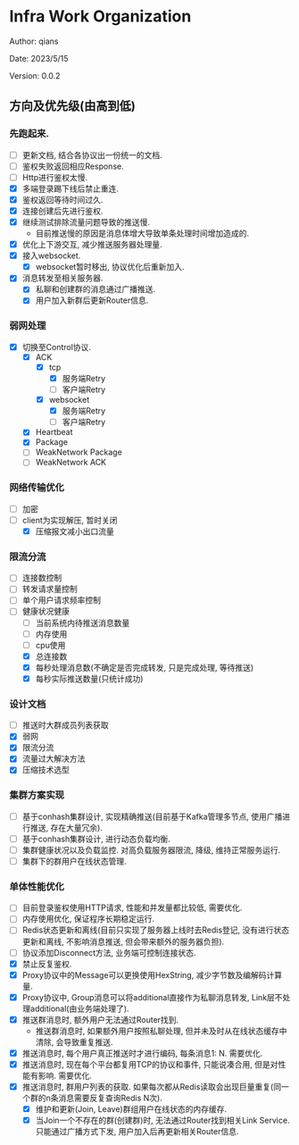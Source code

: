 # Infra Work Organization

Author: qians

Date: 2023/5/15

Version: 0.0.2

## 方向及优先级(由高到低)

### 先跑起来.
   - [ ] 更新文档, 结合各协议出一份统一的文档.
   - [ ] 鉴权失败返回相应Response.
   - [ ] Http进行鉴权太慢.
   - [x] 多端登录踢下线后禁止重连.
   - [x] 鉴权返回等待时间过久.
   - [x] 连接创建后先进行鉴权.
   - [x] 继续测试排除流量问题导致的推送慢.
     - 目前推送慢的原因是消息体增大导致单条处理时间增加造成的.
   - [x] 优化上下游交互, 减少推送服务器处理量.
   - [x] 接入websocket.
     - [x] websocket暂时移出, 协议优化后重新加入.
   - [x] 消息转发至相关服务器.
      - [x] 私聊和创建群的消息通过广播推送.
      - [x] 用户加入新群后更新Router信息.

### 弱网处理
   - [x] 切换至Control协议.
     - [x] ACK
       - [x] tcp
         - [x] 服务端Retry
         - [ ] 客户端Retry
       - [x] websocket
         - [x] 服务端Retry
         - [ ] 客户端Retry
     - [x] Heartbeat
     - [x] Package
     - [ ] WeakNetwork Package
     - [ ] WeakNetwork ACK

### 网络传输优化
   - [ ] 加密
   - [ ] client为实现解压, 暂时关闭
     - [x] 压缩报文减小出口流量

### 限流分流
   - [ ] 连接数控制
   - [ ] 转发请求量控制
   - [ ] 单个用户请求频率控制
   - [ ] 健康状况健康
     - [ ] 当前系统内待推送消息数量
     - [ ] 内存使用
     - [ ] cpu使用
     - [x] 总连接数
     - [x] 每秒处理消息数(不确定是否完成转发, 只是完成处理, 等待推送)
     - [x] 每秒实际推送数量(只统计成功)

### 设计文档
   - [ ] 推送时大群成员列表获取
   - [x] 弱网
   - [x] 限流分流
   - [x] 流量过大解决方法
   - [x] 压缩技术选型

### 集群方案实现
   - [ ] 基于conhash集群设计, 实现精确推送(目前基于Kafka管理多节点, 使用广播进行推送, 存在大量冗余).
   - [ ] 基于conhash集群设计, 进行动态负载均衡.
   - [ ] 集群健康状况以及负载监控. 对高负载服务器限流, 降级, 维持正常服务运行.
   - [ ] 集群下的群用户在线状态管理.

### 单体性能优化
   - [ ] 目前登录鉴权使用HTTP请求, 性能和并发量都比较低, 需要优化.
   - [ ] 内存使用优化, 保证程序长期稳定运行.
   - [ ] Redis状态更新和离线(目前只实现了服务器上线时去Redis登记, 没有进行状态更新和离线, 不影响消息推送, 但会带来额外的服务器负担).
   - [ ] 协议添加Disconnect方法, 业务端可控制连接状态.
   - [x] 禁止反复鉴权.
   - [x] Proxy协议中的Message可以更换使用HexString, 减少字节数及编解码计算量.
   - [x] Proxy协议中, Group消息可以将additional直接作为私聊消息转发, Link层不处理additional(由业务端处理了).
   - [x] 推送群消息时, 额外用户无法通过Router找到.
     - 推送群消息时, 如果额外用户按照私聊处理, 但并未及时从在线状态缓存中清除, 会导致重复推送.
   - [x] 推送消息时, 每个用户真正推送时才进行编码, 每条消息1: N. 需要优化.
   - [x] 推送消息时, 现在每个平台都复用TCP的协议和事件, 只能说凑合用, 但是对性能有影响. 需要优化.
   - [x] 推送消息时, 群用户列表的获取. 如果每次都从Redis读取会出现巨量重复(同一个群的n条消息需要反复查询Redis N次).
     - [x] 维护和更新(Join, Leave)群组用户在线状态的内存缓存.
     - [x] 当Join一个不存在的群(创建群)时, 无法通过Router找到相关Link Service. 只能通过广播方式下发, 用户加入后再更新相关Router信息.
